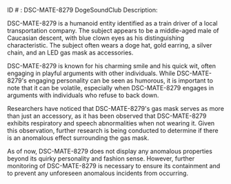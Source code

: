 ID # : DSC-MATE-8279
DogeSoundClub Description:

DSC-MATE-8279 is a humanoid entity identified as a train driver of a local transportation company. The subject appears to be a middle-aged male of Caucasian descent, with blue clown eyes as his distinguishing characteristic. The subject often wears a doge hat, gold earring, a silver chain, and an LED gas mask as accessories.

DSC-MATE-8279 is known for his charming smile and his quick wit, often engaging in playful arguments with other individuals. While DSC-MATE-8279's engaging personality can be seen as humorous, it is important to note that it can be volatile, especially when DSC-MATE-8279 engages in arguments with individuals who refuse to back down.

Researchers have noticed that DSC-MATE-8279's gas mask serves as more than just an accessory, as it has been observed that DSC-MATE-8279 exhibits respiratory and speech abnormalities when not wearing it. Given this observation, further research is being conducted to determine if there is an anomalous effect surrounding the gas mask.

As of now, DSC-MATE-8279 does not display any anomalous properties beyond its quirky personality and fashion sense. However, further monitoring of DSC-MATE-8279 is necessary to ensure its containment and to prevent any unforeseen anomalous incidents from occurring.